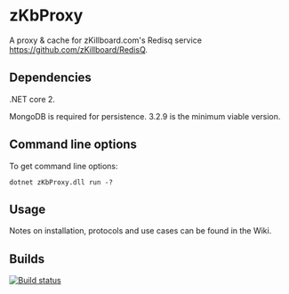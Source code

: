 # zKbProxy

A proxy & cache for zKillboard.com's Redisq service https://github.com/zKillboard/RedisQ.

## Dependencies

.NET core 2.

MongoDB is required for persistence. 3.2.9 is the minimum viable version.

## Command line options

To get command line options:

`dotnet zKbProxy.dll run -?`

## Usage 

Notes on installation, protocols and use cases can be found in the Wiki.

## Builds

[![Build status](https://ci.appveyor.com/api/projects/status/m4id0nwmr4ypyg6h?svg=true)](https://ci.appveyor.com/project/jameson2011/zkbproxy)
